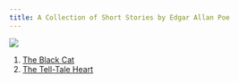 ```yaml
---
title: A Collection of Short Stories by Edgar Allan Poe
---
```


![](/images/Poe.jpg)

1. [The Black Cat](stories/black-cat.html)
2. [The Tell-Tale Heart](stories/tell-tale-heart.html)

